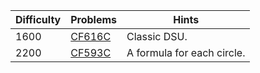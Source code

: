 | Difficulty | Problems | Hints |
| -------- | -------- | -------- |
| 1600 | [CF616C](https://codeforces.com/problemset/problem/616/C) | Classic DSU. |
| 2200 | [CF593C](https://codeforces.com/problemset/problem/593/C) | A formula for each circle. |